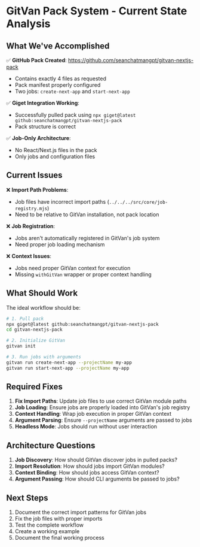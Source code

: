 # GitVan Pack System - Current State Analysis

## What We've Accomplished

✅ **GitHub Pack Created**: https://github.com/seanchatmangpt/gitvan-nextjs-pack
- Contains exactly 4 files as requested
- Pack manifest properly configured
- Two jobs: `create-next-app` and `start-next-app`

✅ **Giget Integration Working**: 
- Successfully pulled pack using `npx giget@latest github:seanchatmangpt/gitvan-nextjs-pack`
- Pack structure is correct

✅ **Job-Only Architecture**: 
- No React/Next.js files in the pack
- Only jobs and configuration files

## Current Issues

❌ **Import Path Problems**: 
- Job files have incorrect import paths (`../../../src/core/job-registry.mjs`)
- Need to be relative to GitVan installation, not pack location

❌ **Job Registration**: 
- Jobs aren't automatically registered in GitVan's job system
- Need proper job loading mechanism

❌ **Context Issues**: 
- Jobs need proper GitVan context for execution
- Missing `withGitVan` wrapper or proper context handling

## What Should Work

The ideal workflow should be:

```bash
# 1. Pull pack
npx giget@latest github:seanchatmangpt/gitvan-nextjs-pack
cd gitvan-nextjs-pack

# 2. Initialize GitVan
gitvan init

# 3. Run jobs with arguments
gitvan run create-next-app --projectName my-app
gitvan run start-next-app --projectName my-app
```

## Required Fixes

1. **Fix Import Paths**: Update job files to use correct GitVan module paths
2. **Job Loading**: Ensure jobs are properly loaded into GitVan's job registry
3. **Context Handling**: Wrap job execution in proper GitVan context
4. **Argument Parsing**: Ensure `--projectName` arguments are passed to jobs
5. **Headless Mode**: Jobs should run without user interaction

## Architecture Questions

1. **Job Discovery**: How should GitVan discover jobs in pulled packs?
2. **Import Resolution**: How should jobs import GitVan modules?
3. **Context Binding**: How should jobs access GitVan context?
4. **Argument Passing**: How should CLI arguments be passed to jobs?

## Next Steps

1. Document the correct import patterns for GitVan jobs
2. Fix the job files with proper imports
3. Test the complete workflow
4. Create a working example
5. Document the final working process
